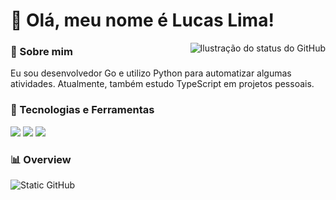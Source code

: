 # 👋 Olá, meu nome é Lucas Lima!

<img align='right' src="https://github-readme-stats.vercel.app/api?username=lcslima45&show_icons=true&title_color=783c00&text_color=af552e&icon_color=783c00&bg_color=f8efd4&cache_seconds=2300" alt="Ilustração do status do GitHub">

### 🌟 Sobre mim

Eu sou desenvolvedor Go e utilizo Python para automatizar algumas atividades. Atualmente, também estudo TypeScript em projetos pessoais.

### 🚀 Tecnologias e Ferramentas

<img src="https://img.shields.io/badge/Go-00ADD8?style=for-the-badge&logo=go&logoColor=white" />
<img src="https://img.shields.io/badge/Python-3776AB?style=for-the-badge&logo=python&logoColor=white" />
<img src="https://img.shields.io/badge/TypeScript-007ACC?style=for-the-badge&logo=typescript&logoColor=white" />

### 📊 Overview

<img src="https://img.shields.io/static/v1?label=Overview&message=Lucas%20Lima&color=f8efd4&style=for-the-badge&logo=GitHub" alt="Static GitHub">

